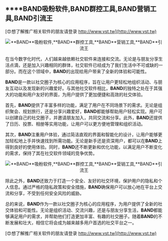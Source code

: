 ## ****BAND**吸粉软件,**BAND**群控工具,**BAND**营销工具,**BAND**引流王**

[😍想了解推广相关软件的朋友请登录 http://www.vst.tw](http://www.vst.tw)

 <center><img src="https://vst.tw/MP4/tuiguang/png/1.png" alt="**BAND**吸粉软件,**BAND**群控工具,**BAND**营销工具,**BAND**引流王"></center>

在当今数字化时代，人们越来越依赖社交软件来连接和交流。无论是与朋友分享生活点滴，还是加入兴趣相同的群体，社交软件已经成为了我们生活中不可或缺的一部分。而在这个领域中，**BAND**的出现给用户带来了全新的体验和可能性。

**BAND**是一款以社交圈子为核心的应用程序，旨在让用户更轻松地组织活动、与朋友互动以及发现新的兴趣爱好。与其他社交软件相比，**BAND**的独特之处在于其强大的功能和用户友好的界面，为用户提供了更加便捷和高效的社交体验。

首先，**BAND**提供了丰富多样的功能，满足了用户在不同场景下的需求。无论是组织聚会、规划旅行，还是分享兴趣爱好，**BAND**都能够帮助用户轻松实现。用户可以创建自己的社交圈子，并邀请朋友加入，共同交流和分享。此外，**BAND**还提供了日历、投票、相册等实用功能，让用户可以更方便地管理和组织活动。

其次，**BAND**注重用户体验，通过简洁直观的界面和智能化的设计，让用户能够更加轻松地上手并快速找到所需功能。无论是新手还是资深用户，都可以在**BAND**上得到良好的使用体验。同时，**BAND**还不断更新和优化功能，以满足用户不断变化的需求，保持了其在社交软件领域的竞争优势。

 <center><img src="https://vst.tw/MP4/tuiguang/png/1.png" alt="**BAND**吸粉软件,**BAND**群控工具,**BAND**营销工具,**BAND**引流王"></center>

除此之外，**BAND**还致力于打造一个安全、友好的社交环境，保护用户的隐私和个人信息。通过严格的隐私政策和安全措施，**BAND**确保用户可以放心地在平台上交流和分享，不受到任何安全风险的威胁。

总的来说，**BAND**作为一款以社交圈子为核心的应用程序，为用户提供了全新的社交体验和可能性。无论是组织活动、交流兴趣，还是与朋友分享生活，**BAND**都能够满足用户的需求，并帮助他们打造更加丰富、有趣的社交圈子。随着**BAND**的不断发展和壮大，相信它将会成为越来越多用户首选的社交平台之一。

[😍想了解推广相关软件的朋友请登录 http://www.vst.tw](http://www.vst.tw)



